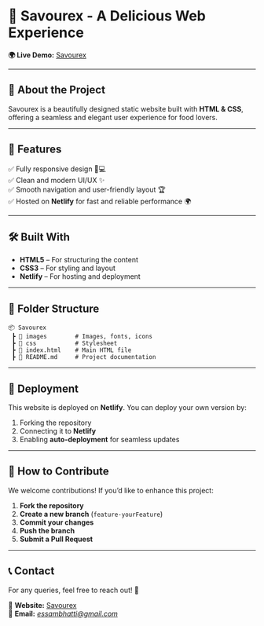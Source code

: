 # 📌 Savourex - A Delicious Web Experience

**🌍 Live Demo:** [Savourex](https://savourex.netlify.app/)

---

## 📖 About the Project
Savourex is a beautifully designed static website built with **HTML & CSS**, offering a seamless and elegant user experience for food lovers.

---

## 🚀 Features
✅ Fully responsive design 📱💻  
✅ Clean and modern UI/UX ✨  
✅ Smooth navigation and user-friendly layout 🏆  
✅ Hosted on **Netlify** for fast and reliable performance 🌍  

---

## 🛠️ Built With
- **HTML5** – For structuring the content  
- **CSS3** – For styling and layout  
- **Netlify** – For hosting and deployment  

---

## 📂 Folder Structure
```
📦 Savourex  
 ┣ 📂 images        # Images, fonts, icons  
 ┣ 📜 css           # Stylesheet  
 ┣ 📜 index.html    # Main HTML file  
 ┣ 📜 README.md     # Project documentation  
```

---

## 🚀 Deployment
This website is deployed on **Netlify**. You can deploy your own version by:
1. Forking the repository  
2. Connecting it to **Netlify**  
3. Enabling **auto-deployment** for seamless updates  

---

## 📌 How to Contribute
We welcome contributions! If you’d like to enhance this project:
1. **Fork the repository**  
2. **Create a new branch** (`feature-yourFeature`)  
3. **Commit your changes**  
4. **Push the branch**  
5. **Submit a Pull Request**  

---

## 📞 Contact
For any queries, feel free to reach out! 🚀  

🔗 **Website:** [Savourex](https://savourex.netlify.app/)  
📩 **Email:** *essambhatti@gmail.com*  
